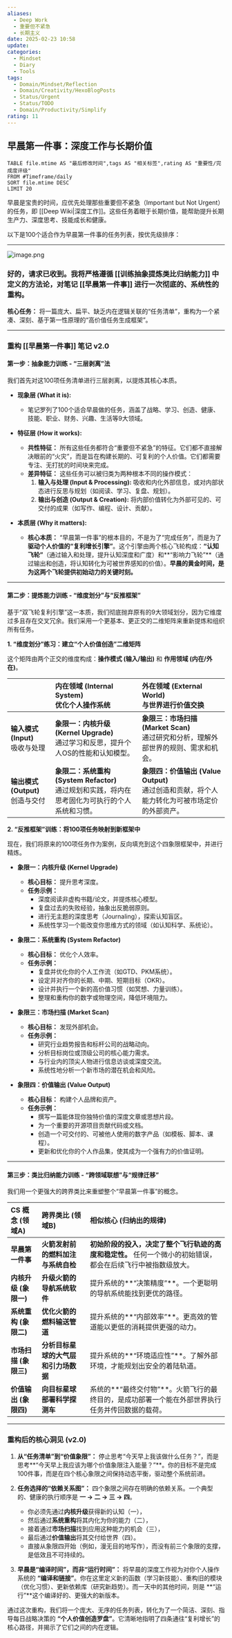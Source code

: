 ```yaml
---
aliases:
  - Deep Work
  - 重要但不紧急
  - 长期主义
date: 2025-02-23 10:58
update: 
categories:
  - Mindset
  - Diary
  - Tools
tags:
  - Domain/Mindset/Reflection
  - Domain/Creativity/HexoBlogPosts
  - Status/Urgent
  - Status/TODO
  - Domain/Productivity/Simplify
rating: 11
---
```

## 早晨第一件事：深度工作与长期价值

```dataview
TABLE file.mtime AS "最后修改时间",tags AS "相关标签",rating AS "重要性/完成度评级"
FROM #Timeframe/daily
SORT file.mtime DESC
LIMIT 20
```

早晨是宝贵的时间，应优先处理那些重要但不紧急（Important but Not Urgent）的任务，即 [[Deep Wiki|深度工作]]。这些任务着眼于长期价值，能帮助提升长期生产力、深度思考、技能成长和健康。





以下是100个适合作为早晨第一件事的任务列表，按优先级排序：

---
![image.png](https://cdn.jsdelivr.net/gh/duanbiao2000/BlogGallery@main/picture/20250613112208.png)

### 好的，请求已收到。我将严格遵循 [[训练抽象提炼类比归纳能力]] 中定义的方法论，对笔记 [[早晨第一件事]] 进行一次彻底的、系统性的重构。

**核心任务：** 将一篇庞大、扁平、缺乏内在逻辑关联的“任务清单”，重构为一个紧凑、深刻、基于第一性原理的“高价值任务生成框架”。

---

### **重构 [[早晨第一件事]] 笔记 v2.0**

#### **第一步：抽象能力训练 - “三层剥离”法**

我们首先对这100项任务清单进行三层剥离，以提炼其核心本质。

*   **现象层 (What it is):**
    *   笔记罗列了100个适合早晨做的任务，涵盖了战略、学习、创造、健康、技能、职业、财务、兴趣、生活等9大领域。

*   **特征层 (How it works):**
    *   **共性特征：** 所有这些任务都符合“重要但不紧急”的特征。它们都不直接解决眼前的“火灾”，而是旨在构建长期的、可复利的个人价值。它们都需要专注、无打扰的时间块来完成。
    *   **差异特征：** 这些任务可以被归类为两种根本不同的操作模式：
        1.  **输入与处理 (Input & Processing):** 吸收和内化外部信息，或对内部状态进行反思与规划（如阅读、学习、复盘、规划）。
        2.  **输出与创造 (Output & Creation):** 将内部价值转化为外部可见的、可交付的成果（如写作、编程、设计、贡献）。

*   **本质层 (Why it matters):**
    *   **核心本质：** “早晨第一件事”的根本目的，不是为了“完成任务”，而是为了**驱动个人价值的“复利增长引擎”**。这个引擎由两个核心飞轮构成：**“认知飞轮”**（通过输入和处理，提升认知深度和广度）和**“影响力飞轮”**（通过输出和创造，将认知转化为可被世界感知的价值）。**早晨的黄金时间，是为这两个飞轮提供初始动力的关键时刻。**

---

#### **第二步：提炼能力训练 - “维度划分”与“反推框架”**

基于“双飞轮复利引擎”这一本质，我们彻底抛弃原有的9大领域划分，因为它维度过多且存在交叉冗余。我们采用一个更基本、更正交的二维矩阵来重新提炼和组织所有任务。

**1. “维度划分”练习：建立“个人价值创造”二维矩阵**

这个矩阵由两个正交的维度构成：**操作模式 (输入/输出)** 和 **作用领域 (内在/外在)**。

| | **内在领域 (Internal System)**<br>优化个人操作系统 | **外在领域 (External World)**<br>与世界进行价值交换 |
| :--- | :--- | :--- |
| **输入模式 (Input)**<br>吸收与处理 | **象限一：内核升级 (Kernel Upgrade)**<br>通过学习和反思，提升个人OS的性能和认知模型。 | **象限三：市场扫描 (Market Scan)**<br>通过研究和分析，理解外部世界的规则、需求和机会。 |
| **输出模式 (Output)**<br>创造与交付 | **象限二：系统重构 (System Refactor)**<br>通过规划和实践，将内在思考固化为可执行的个人系统和习惯。 | **象限四：价值输出 (Value Output)**<br>通过创造和贡献，将个人能力转化为可被市场定价的外部资产。 |

**2. “反推框架”训练：将100项任务映射到新框架中**

现在，我们将原来的100项任务作为案例，反向填充到这个四象限框架中，并进行精炼。

*   **象限一：内核升级 (Kernel Upgrade)**
    *   **核心目标：** 提升思考深度。
    *   **任务示例：**
        *   深度阅读非虚构书籍/论文，并提炼核心模型。
        *   复盘过去的失败经验，抽象出反脆弱原则。
        *   进行无主题的深度思考（Journaling），探索认知盲区。
        *   系统性学习一个能改变你思维方式的领域（如认知科学、系统论）。

*   **象限二：系统重构 (System Refactor)**
    *   **核心目标：** 优化个人效率。
    *   **任务示例：**
        *   复盘并优化你的个人工作流（如GTD、PKM系统）。
        *   设定并对齐你的长期、中期、短期目标（OKR）。
        *   设计并执行一个新的高价值习惯（如冥想、力量训练）。
        *   整理和重构你的数字或物理空间，降低环境阻力。

*   **象限三：市场扫描 (Market Scan)**
    *   **核心目标：** 发现外部机会。
    *   **任务示例：**
        *   研究行业趋势报告和标杆公司的战略动向。
        *   分析目标岗位或顶级公司的核心能力需求。
        *   与行业内的顶尖人物进行信息访谈或深度交流。
        *   系统性地分析一个新市场的潜在机会和风险。

*   **象限四：价值输出 (Value Output)**
    *   **核心目标：** 构建个人品牌和资产。
    *   **任务示例：**
        *   撰写一篇能体现你独特价值的深度文章或思想片段。
        *   为一个重要的开源项目贡献代码或文档。
        *   创造一个可交付的、可被他人使用的数字产品（如模板、脚本、课程）。
        *   更新和优化你的个人作品集，使其成为一个强有力的价值证明。

---

#### **第三步：类比归纳能力训练 - “跨领域联想”与“规律迁移”**

我们用一个更强大的跨界类比来重塑整个“早晨第一件事”的概念。

| CS 概念 (领域A) | 跨界类比 (领域B) | 相似核心 (归纳出的规律) |
| :--- | :--- | :--- |
| **早晨第一件事** | **火箭发射前的燃料加注与系统自检** | **初始阶段的投入，决定了整个飞行轨迹的高度和稳定性。** 任何一个微小的初始错误，都会在后续飞行中被指数级放大。 |
| **内核升级 (象限一)** | **升级火箭的导航系统软件** | 提升系统的**“决策精度”**。一个更聪明的导航系统能找到更优的路径。 |
| **系统重构 (象限二)** | **优化火箭的燃料输送管道** | 提升系统的**“内部效率”**。更高效的管道能以更低的消耗提供更强的动力。 |
| **市场扫描 (象限三)** | **分析目标星球的大气层和引力场数据** | 提升系统的**“环境适应性”**。了解外部环境，才能规划出安全的着陆轨道。 |
| **价值输出 (象限四)** | **向目标星球部署科学探测车** | 系统的**“最终交付物”**。火箭飞行的最终目的，是成功部署一个能在外部世界执行任务并传回数据的载荷。 |

---

### **重构后的核心洞见 (v2.0)**

1.  **从“任务清单”到“价值象限”：** 停止思考“今天早上我该做什么任务？”，而是思考**“今天早上我应该为哪个价值象限注入能量？”**。你的目标不是完成100件事，而是在四个核心象限之间保持动态平衡，驱动整个系统前进。

2.  **任务选择的“依赖关系图”：** 四个象限之间存在明确的依赖关系。一个典型的、健康的执行顺序是 **一 -> 二 -> 三 -> 四**。
    *   你必须先通过**内核升级**获得新的认知（一），
    *   然后通过**系统重构**将其内化为你的能力（二），
    *   接着通过**市场扫描**找到应用这种能力的机会（三），
    *   最后通过**价值输出**将其交付给世界（四）。
    *   直接从象限四开始（例如，漫无目的地写作），而没有前三个象限的支撑，是低效且不可持续的。

3.  **早晨是“编译时间”，而非“运行时间”：** 将早晨的深度工作视为对你个人操作系统的 **“编译和链接”**。你在这里定义新的函数（学习新技能）、重构旧的模块（优化习惯）、更新依赖库（研究新趋势）。而一天中的其他时间，则是 **“运行”**这个编译好的、更强大的新版本。

通过这次重构，我们将一个庞大、无序的任务列表，转化为了一个简洁、深刻、指导每日战略决策的 **“个人价值创造罗盘”**。它清晰地指明了四条通往“复利增长”的核心路径，并揭示了它们之间的内在逻辑。
